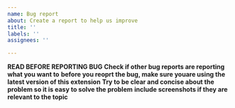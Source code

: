 ```yaml
---
name: Bug report
about: Create a report to help us improve
title: ''
labels: ''
assignees: ''

---
```


**READ BEFORE REPORTING BUG**
**Check if other bug reports are reporting what you want to**
**before you reoprt the bug, make sure youare using the latest version of this extension**
**Try to be clear and concise about the problem so it is easy to solve the problem**
**include screenshots if they are relevant to the topic**
